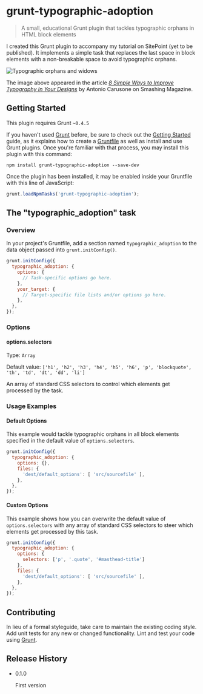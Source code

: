 # grunt-typographic-adoption

> A small, educational Grunt plugin that tackles typographic orphans in HTML block elements

I created this Grunt plugin to accompany my tutorial on SitePoint (yet to be published). It implements a simple task that replaces the last space in block elements with a non-breakable space to avoid typographic orphans.

![Typographic orphans and widows](http://www.smashingmagazine.com/images/typography-tips/image5.jpg)

The image above appeared in the article [*8 Simple Ways to Improve Typography In Your Designs*](http://www.smashingmagazine.com/2009/04/8-simple-ways-to-improve-typography-in-your-designs/) by Antonio Carusone on Smashing Magazine.

## Getting Started
This plugin requires Grunt `~0.4.5`

If you haven't used [Grunt](http://gruntjs.com/) before, be sure to check out the [Getting Started](http://gruntjs.com/getting-started) guide, as it explains how to create a [Gruntfile](http://gruntjs.com/sample-gruntfile) as well as install and use Grunt plugins. Once you're familiar with that process, you may install this plugin with this command:

```shell
npm install grunt-typographic-adoption --save-dev
```

Once the plugin has been installed, it may be enabled inside your Gruntfile with this line of JavaScript:

```js
grunt.loadNpmTasks('grunt-typographic-adoption');
```

## The "typographic_adoption" task

### Overview
In your project's Gruntfile, add a section named `typographic_adoption` to the data object passed into `grunt.initConfig()`.

```js
grunt.initConfig({
  typographic_adoption: {
    options: {
      // Task-specific options go here.
    },
    your_target: {
      // Target-specific file lists and/or options go here.
    },
  },
});
```

### Options

#### options.selectors
Type: `Array`

Default value: `['h1', 'h2', 'h3', 'h4', 'h5', 'h6', 'p', 'blockquote', 'th', 'td', 'dt', 'dd', 'li']`

An array of standard CSS selectors to control which elements get processed by the task.

### Usage Examples

#### Default Options
This example would tackle typographic orphans in all block elements specified in the default value of `options.selectors`.

```js
grunt.initConfig({
  typographic_adoption: {
    options: {},
    files: {
      'dest/default_options': [ 'src/sourcefile' ],
    },
  },
});
```

#### Custom Options
This example shows how you can overwrite the default value of `options.selectors` with any array of standard CSS selectors to steer which elements get processed by this task.

```js
grunt.initConfig({
  typographic_adoption: {
    options: {
      selectors: ['p', '.quote', '#masthead-title']
    },
    files: {
      'dest/default_options': [ 'src/sourcefile' ],
    },
  },
});
```

## Contributing
In lieu of a formal styleguide, take care to maintain the existing coding style. Add unit tests for any new or changed functionality. Lint and test your code using [Grunt](http://gruntjs.com/).

## Release History

- 0.1.0

  First version

